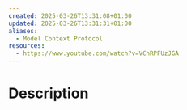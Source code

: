```yaml
---
created: 2025-03-26T13:31:08+01:00
updated: 2025-03-26T13:31:31+01:00
aliases:
  - Model Context Protocol
resources:
  - https://www.youtube.com/watch?v=VChRPFUzJGA
---
```

# Description